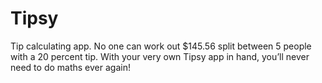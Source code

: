 # Tipsy
Tip calculating app. 
No one can work out $145.56 split between 5 people with a 20 percent tip. With your very own Tipsy app in hand, you’ll never need to do maths ever again!
